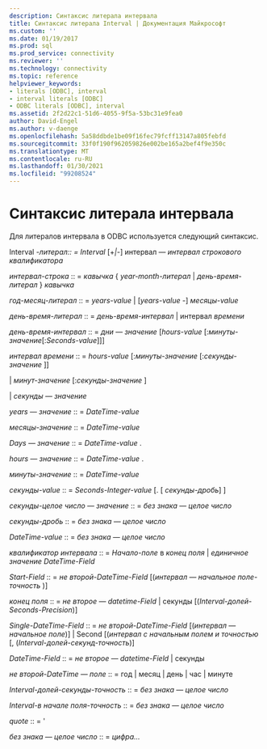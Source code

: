 ```yaml
---
description: Синтаксис литерала интервала
title: Синтаксис литерала Interval | Документация Майкрософт
ms.custom: ''
ms.date: 01/19/2017
ms.prod: sql
ms.prod_service: connectivity
ms.reviewer: ''
ms.technology: connectivity
ms.topic: reference
helpviewer_keywords:
- literals [ODBC], interval
- interval literals [ODBC]
- ODBC literals [ODBC], interval
ms.assetid: 2f2d22c1-51d6-4055-9f5a-53bc31e9fea0
author: David-Engel
ms.author: v-daenge
ms.openlocfilehash: 5a58ddbde1be09f16fec79fcff13147a805febfd
ms.sourcegitcommit: 33f0f190f962059826e002be165a2bef4f9e350c
ms.translationtype: MT
ms.contentlocale: ru-RU
ms.lasthandoff: 01/30/2021
ms.locfileid: "99208524"
---
```

# <a name="interval-literal-syntax"></a>Синтаксис литерала интервала
Для литералов интервала в ODBC используется следующий синтаксис.  
  
 Interval *-литерал:: = Interval* [+*&#124;*-] интервал — *интервал строкового квалификатора*  
  
 *интервал-строка* :: = *кавычка* { *year-month-литерал* &#124; *день-время-литерал* } *кавычка*  
  
 *год-месяц-литерал* :: = *years-value* &#124; [*years-value* -] *месяцы-value*  
  
 *день-время-литерал* :: = *день-время-интервал* &#124; интервал *времени*  
  
 *день-время-интервал* :: = *дни — значение* [*hours-value* [:*минуты-значение*[:*Seconds-value*]]]  
  
 *интервал времени* :: = *hours-value* [:*минуты-значение* [:*секунды-значение* ]]  
  
 &#124; *минут-значение* [:*секунды-значение* ]  
  
 &#124; *секунды — значение*  
  
 *years — значение* :: = *DateTime-value*  
  
 *месяцы-значение* :: = *DateTime-value*  
  
 *Days — значение* :: = *DateTime-value* .  
  
 *hours — значение* :: = *DateTime-value* .  
  
 *минуты-значение* :: = *DateTime-value*  
  
 *секунды-value* :: = *Seconds-Integer-value* [. [ *секунды-дробь*] ]  
  
 *секунды-целое число — значение* :: = *без знака — целое число*  
  
 *секунды-дробь* :: = *без знака — целое число*  
  
 *DateTime-value* :: = *без знака — целое число*  
  
 *квалификатор интервала* :: = *Начало-поле* в *конец поля* &#124; *единичное значение DateTime-Field*  
  
 *Start-Field* :: = *не второй-DateTime-Field* [(*интервал — начальное поле-точность* )]  
  
 *конец поля* :: = *не второе — datetime-Field* &#124; секунды [(*Interval-долей-Seconds-Precision*)]  
  
 *Single-DateTime-Field* :: = *не второй-DateTime-Field* [(*интервал — начальное поле*)] &#124; Second [(*интервал с начальным полем и точностью* [, (*Interval-долей-секунд-точность*)]  
  
 *DateTime-Field* :: = *не второе — datetime-Field* &#124; секунды  
  
 *не второй-DateTime — поле* :: = год &#124; месяц &#124; день &#124; час &#124; минуте  
  
 *Interval-долей-секунды-точность* :: = *без знака — целое число*  
  
 *Interval-в начале поля-точность* :: = *без знака — целое число*  
  
 *quote* :: = '  
  
 *без знака — целое число* :: = *цифра...*
